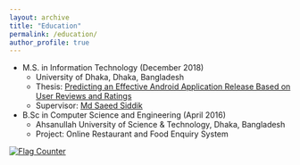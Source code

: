 ```yaml
---
layout: archive
title: "Education"
permalink: /education/
author_profile: true
---
```



* M.S. in Information Technology (December 2018) <br>
   - University of Dhaka, Dhaka, Bangladesh
   - Thesis: <a href="https://ieeexplore.ieee.org/document/8843677" target="_blank">Predicting an Effective Android Application Release Based on User Reviews and Ratings</a> <br>
   - Supervisor: <a href="https://sites.google.com/view/saeedsiddik/home">Md Saeed Siddik</a> <br>
* B.Sc in Computer Science and Engineering (April 2016) <br>
   - Ahsanullah University of Science & Technology, Dhaka, Bangladesh
   - Project:  Online Restaurant and Food Enquiry System <br>



<a href="https://info.flagcounter.com/hhcY"><img src="https://s11.flagcounter.com/count2/hhcY/bg_FFFFFF/txt_000000/border_CCCCCC/columns_2/maxflags_10/viewers_0/labels_0/pageviews_0/flags_0/percent_0/" alt="Flag Counter" border="0"></a>


